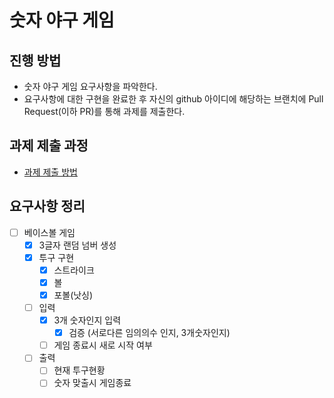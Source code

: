 # 숫자 야구 게임

## 진행 방법

* 숫자 야구 게임 요구사항을 파악한다.
* 요구사항에 대한 구현을 완료한 후 자신의 github 아이디에 해당하는 브랜치에 Pull Request(이하 PR)를 통해 과제를 제출한다.

## 과제 제출 과정

* [과제 제출 방법](https://github.com/next-step/nextstep-docs/tree/master/precourse)

## 요구사항 정리

- [ ] 베이스볼 게임
  - [x] 3글자 랜덤 넘버 생성
  - [x] 투구 구현
    - [x] 스트라이크
    - [x] 볼
    - [x] 포볼(낫싱)
  - [ ] 입력
    - [x] 3개 숫자인지 입력
      - [x] 검증 (서로다른 임의의수 인지, 3개숫자인지)
    - [ ] 게임 종료시 새로 시작 여부
  - [ ] 출력
    - [ ] 현재 투구현황
    - [ ] 숫자 맞출시 게임종료